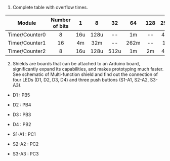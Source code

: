1. Complete table with overflow times.

|   **Module**   | **Number of bits** | **1** | **8** | **32** | **64** | **128** | **256** | **1024** |
| :------------: | :----------------: | :---: | :---: | :----: | :----: | :-----: | :-----: | :------: |
| Timer/Counter0 |         8          |  16u  | 128u  |   --   |   1m   |   --    |   4m    |   16m    |
| Timer/Counter1 |         16         |  4m   |  32m  |   --   |  262m  |   --    |   1s    |    4s    |
| Timer/Counter2 |         8          |  16u  | 128u  |  512u  |   1m   |   2m    |   4m    |   16m    |

2. Shields are boards that can be attached to an Arduino board, significantly expand its capabilities, and makes prototyping much faster. See schematic of Multi-function shield and find out the connection of four LEDs (D1, D2, D3, D4) and three push buttons (S1-A1, S2-A2, S3-A3).

- D1 : PB5
- D2 : PB4
- D3 : PB3
- D4 : PB2

- S1-A1 : PC1
- S2-A2 : PC2
- S3-A3 : PC3
